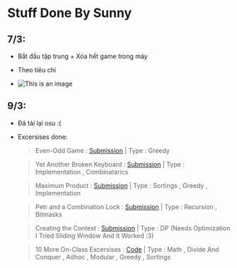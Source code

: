 # Stuff Done By Sunny

## 7/3:

- Bắt đầu tập trung + Xóa hết game trong máy

- Theo tiêu chí 
- ![This is an image](/Code%20c%E1%BB%A7a%20Sunny/Images/HSGCMM2.jpg) 


## 9/3:

- Đã tải lại osu :(

- Excersises done:

    > Even-Odd Game : [Submission](https://codeforces.com/contest/1472/submission/148972474)
        | Type : Greedy

    >  Yet Another Broken Keyboard : [Submission](https://codeforces.com/contest/1272/submission/148974969)
        | Type : Implementation , Combinatarics

    >  Maximum Product : [Submission](https://codeforces.com/contest/1406/submission/148979304)
        | Type : Sortings , Greedy , Implementation

    >   Petr and a Combination Lock	: [Submission](https://codeforces.com/contest/1097/submission/148988096)
        | Type : Recursion , Bitmasks

    >   Creating the Contest : [Submission](https://codeforces.com/contest/1029/submission/148993362)
        | Type : DP (Needs Optimization I Tried Sliding Window And It Worked :3)

    >   10 More On-Class Excersises : [Code](/Code%20c%E1%BB%A7a%20Sunny/OnClass/24.10Tin)
        | Type : Math , Divide And Conquer , Adhoc , Modular , Greedy , Sortings